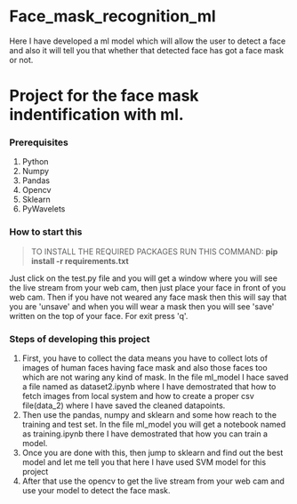 # Face_mask_recognition_ml

Here I have developed a ml model which will allow the user to detect a face and also it will tell you that whether that detected face has got a face mask or not.

<h1>Project for the face mask indentification with ml.</h1>

<h3>Prerequisites</h3>
<ol>
<li>Python</li>
<li>Numpy</li>
<li>Pandas</li>
<li>Opencv</li>
<li>Sklearn</li>
 <li>PyWavelets</li>
</ol>

<h3>How to start this</h3>

> TO INSTALL THE REQUIRED PACKAGES RUN THIS COMMAND: **pip install -r requirements.txt**

Just click on the test.py file and you will get a window where you will see the live stream from your web cam, then just place your face in front of you web cam. Then if you have not weared any face mask then this will say that you are 'unsave' and when you will wear a mask then you will see 'save' written on the top of your face. For exit press 'q'.

<h3>Steps of developing this project</h3>
<ol>
<li>First, you have to collect the data means you have to collect lots of images of human faces having face mask and also those faces too which are not waring any kind of mask. In the file ml_model I hace saved a file named as dataset2.ipynb where I have demostrated that how to fetch images from local system and how to create a proper csv file(data_2) where I have saved the cleaned datapoints.</li>
<li>Then use the pandas, numpy and sklearn and some how reach to the training and test set. In the file ml_model you will get a notebook named as training.ipynb there I have demostrated that how you can train a model.</li>
<li>Once you are done with this, then jump to sklearn and find out the best model and let me tell you that here I have used SVM model for this project</li>
<li>After that use the opencv to get the live stream from your web cam and use your model to detect the face mask.</li>
</ol>
